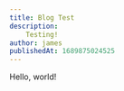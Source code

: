 ```yaml
---
title: Blog Test
description:
    Testing!
author: james
publishedAt: 1689875024525
---
```


Hello, world!